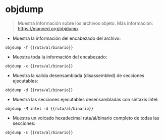 # objdump

> Muestra información sobre los archivos objeto.
> Más información: <https://manned.org/objdump>.

- Muestra la información del encabezado del archivo:

`objdump -f {{ruta/al/binario}}`

- Muestra toda la información del encabezado:

`objdump -x {{ruta/al/binario}}`

- Muestra la salida desensamblada (disassembled) de secciones ejecutables:

`objdump -d {{ruta/al/binario}}`

- Muestra las secciones ejecutables desensambladas con sintaxis Intel:

`objdump -M intel -d {{ruta/al/binario}}`

- Muestra un volcado hexadecimal ruta/al/binario completo de todas las secciones:

`objdump -s {{ruta/al/binario}}`
